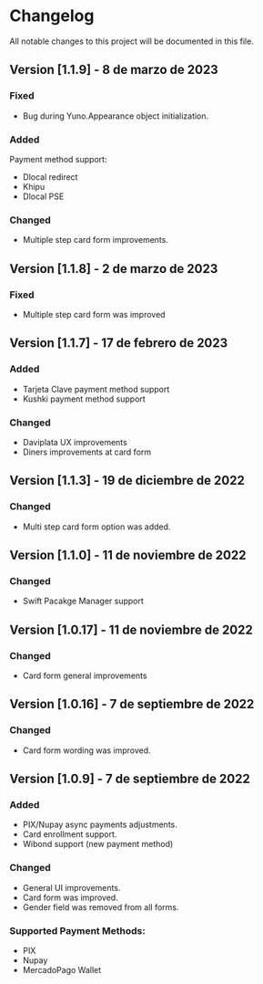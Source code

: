 # Changelog
All notable changes to this project will be documented in this file.

## Version [1.1.9] - 8 de marzo de 2023
### Fixed
- Bug during Yuno.Appearance object initialization.

### Added
Payment method support: 
- Dlocal redirect 
- Khipu
- Dlocal PSE

### Changed
- Multiple step card form improvements.

## Version [1.1.8] - 2 de marzo de 2023
### Fixed
- Multiple step card form was improved

## Version [1.1.7] - 17 de febrero de 2023
### Added
- Tarjeta Clave payment method support 
- Kushki payment method support

### Changed
- Daviplata UX improvements
- Diners improvements at card form

## Version [1.1.3] - 19 de diciembre de 2022
### Changed
- Multi step card form option was added.

## Version [1.1.0] - 11 de noviembre de 2022
### Changed
- Swift Pacakge Manager support

## Version [1.0.17] - 11 de noviembre de 2022
### Changed
- Card form general improvements

## Version [1.0.16] - 7 de septiembre de 2022
### Changed
- Card form wording was improved.

## Version [1.0.9] - 7 de septiembre de 2022

### Added
- PIX/Nupay async payments adjustments.
- Card enrollment support.
- Wibond support (new payment method)


### Changed
- General UI improvements.
- Card form was improved.
- Gender field was removed from all forms.


### Supported Payment Methods:
- PIX
- Nupay
- MercadoPago Wallet
